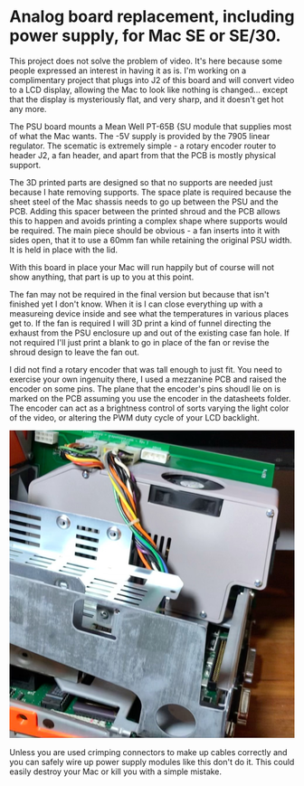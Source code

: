 # Analog board replacement, including power supply, for Mac SE or SE/30.

This project does not solve the problem of video. It's here because some people expressed an interest in having it as is. I'm working on a complimentary project that plugs into J2 of this board and will convert video to a LCD display, allowing the Mac to look like nothing is changed... except that the display is mysteriously flat, and very sharp, and it doesn't get hot any more.

The PSU board mounts a Mean Well PT-65B {SU module that supplies most of what the Mac wants. The -5V supply is provided by the 7905 linear regulator. The scematic is extremely simple - a rotary encoder router to header J2, a fan header, and apart from that the PCB is mostly physical support.

The 3D printed parts are designed so that no supports are needed just because I hate removing supports. The space plate is required because the sheet steel of the Mac shassis needs to go up between the PSU and the PCB. Adding this spacer between the printed shroud and the PCB allows this to happen and avoids printing a complex shape where supports would be required. The main piece should be obvious - a fan inserts into it with sides open, that it to use a 60mm fan while retaining the original PSU width. It is held in place with the lid.

With this board in place your Mac will run happily but of course will not show anything, that part is up to you at this point.

The fan may not be required in the final version but because that isn't finished yet I don't know. When it is I can close everything up with a measureing device inside and see what the temperatures in various places get to. If the fan is required I will 3D print a kind of funnel directing the exhaust from the PSU enclosure up and out of the existing case fan hole. If not required I'll just print a blank to go in place of the fan or revise the shroud design to leave the fan out.

I did not find a rotary encoder that was tall enough to just fit. You need to exercise your own ingenuity there, I used a mezzanine PCB and raised the encoder on some pins. The plane that the encoder's pins shoudl lie on is marked on the PCB assuming you use the encoder in the datasheets folder. The encoder can act as a brightness control of sorts varying the light color of the video, or altering the PWM duty cycle of your LCD backlight. 

![Unlit](images/analog_board.JPEG)

Unless you are used crimping connectors to make up cables correctly and you can safely wire up power supply modules like this don't do it. This could easily destroy your Mac or kill you with a simple mistake.